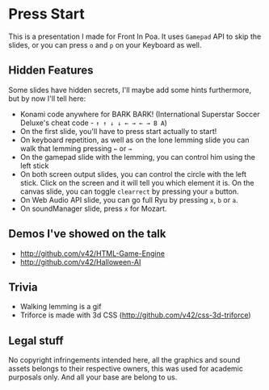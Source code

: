 Press Start
===========

This is a presentation I made for Front In Poa. It uses `Gamepad` API to skip the slides, or you can press `o` and `p` on your Keyboard as well.

## Hidden Features

Some slides have hidden secrets, I'll maybe add some hints furthermore, but by now I'll tell here:

- Konami code anywhere for BARK BARK! (International Superstar Soccer Deluxe's cheat code - `↑ ↑ ↓ ↓ ← → ← → B A`)
- On the first slide, you'll have to press start actually to start!
- On keyboard repetition, as well as on the lone lemming slide you can walk that lemming pressing `←` or `→`
- On the gamepad slide with the lemming, you can control him using the left stick
- On both screen output slides, you can control the circle with the left stick. Click on the screen and it will tell you which element it is. On the canvas slide, you can toggle `clearrect` by pressing your `a` button.
- On Web Audio API slide, you can go full Ryu by pressing `x`, `b` or `a`.
- On soundManager slide, press `x` for Mozart.

## Demos I've showed on the talk

- http://github.com/v42/HTML-Game-Engine
- http://github.com/v42/Halloween-AI


## Trivia

- Walking lemming is a gif
- Triforce is made with 3d CSS (http://github.com/v42/css-3d-triforce)

## Legal stuff
No copyright infringements intended here, all the graphics and sound assets belongs to their respective owners, this was used for academic purposals only. And all your base are belong to us.
